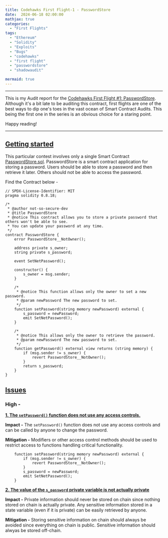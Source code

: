 ```yaml
---
title: Codehawks First Flight-1 - PasswordStore
date:  2024-06-18 02:00:00
mathjax: true
categories:
  - "First Flights"
tags:
  - "Ethereum"
  - "Solidity"
  - "Exploits"
  - "Bugs"
  - "codehawks"
  - "first flight"
  - "passwordstore"
  - "shadowaudit"

mermaid: true
---
```

<html>
  <head>
    <script type="text/javascript" async
  src="https://cdnjs.cloudflare.com/ajax/libs/mathjax/2.7.7/MathJax.js?config=TeX-MML-AM_CHTML">
    </script>


<script type="text/javascript" src="https://cdnjs.cloudflare.com/ajax/libs/mathjax/2.7.1/MathJax.js?config=TeX-AMS_HTML">
  MathJax.Hub.Config({
    "HTML-CSS": {
      availableFonts: ["TeX"],
    },
    tex2jax: {
      inlineMath: [['$','$'],["\\(","\\)"]]},
      displayMath: [ ['$$','$$'], ['\[','\]'] ],
    TeX: {
      extensions: ["AMSmath.js", "AMSsymbols.js", "color.js"],
      equationNumbers: {
        autoNumber: "AMS"
      }
    },
    showProcessingMessages: false,
    messageStyle: "none",
    imageFont: null,
    "AssistiveMML": { disabled: true }
  });
</script>
</head>
</html>

------

This is my Audit report for the [Codehawks First Flight #1: PasswordStore](https://codehawks.cyfrin.io/c/2023-10-PasswordStore "Codehawks First Flight #1: PasswordStore"). Although it's a bit late to be auditing this contract, first flights are one of the best ways to dip one's toes in the vast ocean of Smart Contract Audits. This being the first one in the series is an obvious choice for a staring point. 

Happy reading!

___
## <u>Getting started</u>

This particular contest involves only a single Smart Contract [PasswordStore.sol](https://github.com/Cyfrin/2023-10-PasswordStore/blob/main/src/PasswordStore.sol). PasswordStore is a smart contract application for storing a password. Users should be able to store a password and then retrieve it later. Others should not be able to access the password.

Find the Contract below -

```solidity
// SPDX-License-Identifier: MIT
pragma solidity 0.8.18;

/*
 * @author not-so-secure-dev
 * @title PasswordStore
 * @notice This contract allows you to store a private password that others won't be able to see. 
 * You can update your password at any time.
 */
contract PasswordStore {
    error PasswordStore__NotOwner();

    address private s_owner;
    string private s_password;

    event SetNetPassword();

    constructor() {
        s_owner = msg.sender;
    }

    /*
     * @notice This function allows only the owner to set a new password.
     * @param newPassword The new password to set.
     */
    function setPassword(string memory newPassword) external {
        s_password = newPassword;
        emit SetNetPassword();
    }

    /*
     * @notice This allows only the owner to retrieve the password.
     * @param newPassword The new password to set.
     */
    function getPassword() external view returns (string memory) {
        if (msg.sender != s_owner) {
            revert PasswordStore__NotOwner();
        }
        return s_password;
    }
}
```

## <u>Issues</u>

### **High -**

**<u>1. The `setPassword()` function does not use any access controls.</u>**

**Impact -** The `setPassword()` function does not use any access controls and can be called by anyone to change the password.

**Mitigation -** Modifiers or other access control methods should be used to restrict access to functions handling critical functionality.

```solidity
    function setPassword(string memory newPassword) external {
        if (msg.sender != s_owner) {
            revert PasswordStore__NotOwner();
        }
        s_password = newPassword;
        emit SetNetPassword();
    }
```

**<u>2. The value of the `s_password` private variable is not actually private</u>**

**Impact -** Private information should never be stored on chain since nothing stored on chain is actually private. Any sensitive information stored in a state variable (even if it is private) can be easily retrieved by anyone.

**Mitigation -** Storing sensitive information on chain should always be avoided since everything on chain is public. Sensitive information should alwyas be stored off-chain.
